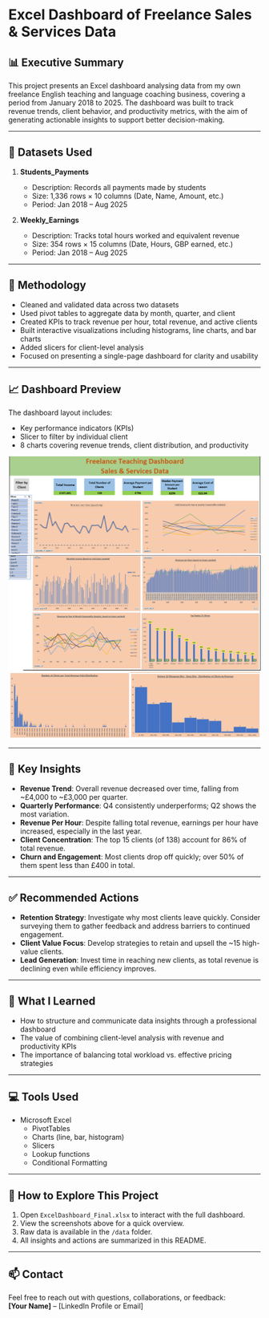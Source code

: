 # Excel Dashboard of Freelance Sales & Services Data

## 📊 Executive Summary

This project presents an Excel dashboard analysing data from my own freelance English teaching and language coaching business, covering a period from January 2018 to 2025. The dashboard was built to track revenue trends, client behavior, and productivity metrics, with the aim of generating actionable insights to support better decision-making.

---

## 📁 Datasets Used

1. **Students_Payments**
   - Description: Records all payments made by students
   - Size: 1,336 rows × 10 columns (Date, Name, Amount, etc.)
   - Period: Jan 2018 – Aug 2025

2. **Weekly_Earnings**
   - Description: Tracks total hours worked and equivalent revenue
   - Size: 354 rows × 15 columns (Date, Hours, GBP earned, etc.)
   - Period: Jan 2018 – Aug 2025

---

## 🧠 Methodology

- Cleaned and validated data across two datasets
- Used pivot tables to aggregate data by month, quarter, and client
- Created KPIs to track revenue per hour, total revenue, and active clients
- Built interactive visualizations including histograms, line charts, and bar charts
- Added slicers for client-level analysis
- Focused on presenting a single-page dashboard for clarity and usability

---

## 📈 Dashboard Preview

The dashboard layout includes:
- Key performance indicators (KPIs)
- Slicer to filter by individual client
- 8 charts covering revenue trends, client distribution, and productivity

![Dashboard Overview](Images/1st.png)  
![Revenue by Quarter](Images/2nd.png)  
![Client Spending Histogram](Images/3rd.png)


---

## 🧾 Key Insights

- **Revenue Trend**: Overall revenue decreased over time, falling from ~£4,000 to ~£3,000 per quarter.
- **Quarterly Performance**: Q4 consistently underperforms; Q2 shows the most variation.
- **Revenue Per Hour**: Despite falling total revenue, earnings per hour have increased, especially in the last year.
- **Client Concentration**: The top 15 clients (of 138) account for 86% of total revenue.
- **Churn and Engagement**: Most clients drop off quickly; over 50% of them spent less than £400 in total.

---

## ✅ Recommended Actions

- **Retention Strategy**: Investigate why most clients leave quickly. Consider surveying them to gather feedback and address barriers to continued engagement.
- **Client Value Focus**: Develop strategies to retain and upsell the ~15 high-value clients.
- **Lead Generation**: Invest time in reaching new clients, as total revenue is declining even while efficiency improves.

---

## 🧭 What I Learned

- How to structure and communicate data insights through a professional dashboard
- The value of combining client-level analysis with revenue and productivity KPIs
- The importance of balancing total workload vs. effective pricing strategies

---

## 💻 Tools Used

- Microsoft Excel
  - PivotTables
  - Charts (line, bar, histogram)
  - Slicers
  - Lookup functions
  - Conditional Formatting

---

## 📂 How to Explore This Project

1. Open `ExcelDashboard_Final.xlsx` to interact with the full dashboard.
2. View the screenshots above for a quick overview.
3. Raw data is available in the `/data` folder.
4. All insights and actions are summarized in this README.

---

## 📫 Contact

Feel free to reach out with questions, collaborations, or feedback:  
**[Your Name]** – [LinkedIn Profile or Email]

